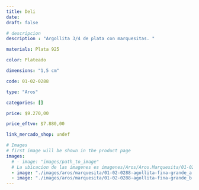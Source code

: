 ```yaml
---
title: Deli
date: 
draft: false

# descripcion
description : "Argollita 3/4 de plata con marquesitas. "

materials: Plata 925

color: Plateado

dimensions: "1,5 cm"

code: 01-02-0288

type: "Aros"

categories: []

price: $9.270,00

price_eftvo: $7.880,00

link_mercado_shop: undef

# Images
# first image will be shown in the product page
images:
  # - image: "images/path_to_image"
  # La ubicacion de las imagenes es imagenes/Aros/Aros.Marquesita/01-02-0288-deli
  - image: "./images/aros/marquesita/01-02-0288-agollita-fina-grande_a.jpeg"
  - image: "./images/aros/marquesita/01-02-0288-agollita-fina-grande_b.jpeg"
---
```

